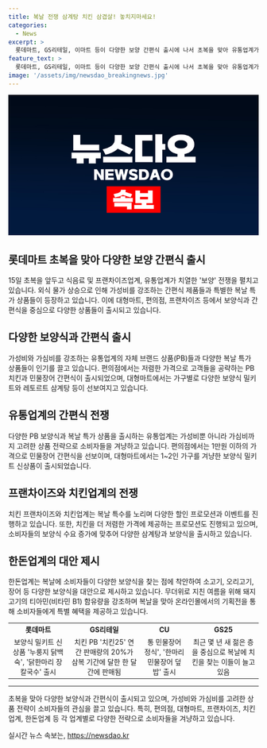 ```yaml
---
title: 복날 전쟁 삼계탕 치킨 삼겹살! 놓치지마세요!
categories:
  - News
excerpt: >
  롯데마트, GS리테일, 이마트 등이 다양한 보양 간편식 출시에 나서 초복을 맞아 유통업계가 치열한 보양 전쟁을 펼치고 있다. 고물가 속 가성비를 내세운 제품들이 눈에 띄며, 치킨 프랜차이즈도 특수를 노리고 있다. 편의점 PB 치킨도 초복 기간에 매출이 늘어나는 가운데, 유통업계는 가성비와 가심비를 잡는 PB 보양식 출시에 주력하고 있다. 대형마트와 치킨업계뿐 아니라 한우, 생닭, 장어 등을 최대 반값에 판매하는 이마트 등 다양한 행사도 이어지고 있다.
feature_text: >
  롯데마트, GS리테일, 이마트 등이 다양한 보양 간편식 출시에 나서 초복을 맞아 유통업계가 치열한 보양 전쟁을 펼치고 있다. 고물가 속 가성비를 내세운 제품들이 눈에 띄며, 치킨 프랜차이즈도 특수를 노리고 있다. 편의점 PB 치킨도 초복 기간에 매출이 늘어나는 가운데, 유통업계는 가성비와 가심비를 잡는 PB 보양식 출시에 주력하고 있다. 대형마트와 치킨업계뿐 아니라 한우, 생닭, 장어 등을 최대 반값에 판매하는 이마트 등 다양한 행사도 이어지고 있다.
image: '/assets/img/newsdao_breakingnews.jpg'
---
```


<p><img src="/assets/img/newsdao_breakingnews.jpg" alt="koreaapp 속보" /></p>

<h2 data-ke-size="size26">롯데마트 초복을 맞아 다양한 보양 간편식 출시</h2>

<p data-ke-size="size16">15일 초복을 앞두고 식음료 및 프랜차이즈업계, 유통업계가 치열한 '보양' 전쟁을 펼치고 있습니다. 외식 물가 상승으로 인해 가성비를 강조하는 간편식 제품들과 특별한 복날 특가 상품들이 등장하고 있습니다. 이에 대형마트, 편의점, 프랜차이즈 등에서 보양식과 간편식을 중심으로 다양한 상품들이 출시되고 있습니다.</p>

<h2 data-ke-size="size26">다양한 보양식과 간편식 출시</h2>

<p data-ke-size="size16">가성비와 가심비를 강조하는 유통업계의 자체 브랜드 상품(PB)들과 다양한 복날 특가 상품들이 인기를 끌고 있습니다. 편의점에서는 저렴한 가격으로 고객들을 공략하는 PB 치킨과 민물장어 간편식이 출시되었으며, 대형마트에서는 가구별로 다양한 보양식 밀키트와 레토르트 삼계탕 등이 선보여지고 있습니다.</p>

<h2 data-ke-size="size26">유통업계의 간편식 전쟁</h2>

<p data-ke-size="size16">다양한 PB 보양식과 복날 특가 상품을 출시하는 유통업계는 가성비뿐 아니라 가심비까지 고려한 상품 전략으로 소비자들을 겨냥하고 있습니다. 편의점에서는 1만원 이하의 가격으로 민물장어 간편식을 선보이며, 대형마트에서는 1~2인 가구를 겨냥한 보양식 밀키트 신상품이 출시되었습니다.</p>

<h2 data-ke-size="size26">프랜차이즈와 치킨업계의 전쟁</h2>

<p data-ke-size="size16">치킨 프랜차이즈와 치킨업계는 복날 특수를 노리며 다양한 할인 프로모션과 이벤트를 진행하고 있습니다. 또한, 치킨을 더 저렴한 가격에 제공하는 프로모션도 진행되고 있으며, 소비자들의 보양식 수요 증가에 맞추어 다양한 삼계탕과 보양식을 출시하고 있습니다.</p>

<h2 data-ke-size="size26">한돈업계의 대안 제시</h2>

<p data-ke-size="size16">한돈업계는 복날에 소비자들이 다양한 보양식을 찾는 점에 착안하여 소고기, 오리고기, 장어 등 다양한 보양식을 대안으로 제시하고 있습니다. 무더위로 지친 여름을 위해 돼지고기의 티아민(비타민 B1) 함유량을 강조하며 복날을 맞아 온라인몰에서의 기획전을 통해 소비자들에게 특별 혜택을 제공하고 있습니다.</p>

<table>
  <tr>
    <td style="text-align: center; height: 17px;"><b>롯데마트</b></td>
    <td style="text-align: center; height: 17px;"><b>GS리테일</b></td>
    <td style="text-align: center; height: 17px;"><b>CU</b></td>
    <td style="text-align: center; height: 17px;"><b>GS25</b></td>
  </tr>
  <tr>
    <td style="text-align: center; height: 17px;">보양식 밀키트 신상품 '누룽지 닭백숙', '닭한마리 장칼국수' 출시</td>
    <td style="text-align: center; height: 17px;">치킨 PB '치킨25' 연간 판매량의 20%가 삼복 기간에 달한 한 달간에 판매됨</td>
    <td style="text-align: center; height: 17px;">통 민물장어 정식', '한마리 민물장어 덮밥' 출시</td>
    <td style="text-align: center; height: 17px;">최근 몇 년 새 젊은 층을 중심으로 복날에 치킨을 찾는 이들이 늘고 있음</td>
  </tr>
</table>

<hr>

<p data-ke-size="size16">초복을 맞아 다양한 보양식과 간편식이 출시되고 있으며, 가성비와 가심비를 고려한 상품 전략이 소비자들의 관심을 끌고 있습니다. 특히, 편의점, 대형마트, 프랜차이즈, 치킨업계, 한돈업계 등 각 업계별로 다양한 전략으로 소비자들을 겨냥하고 있습니다.</p>
실시간 뉴스 속보는, <a href="https://newsdao.kr" rel="dofollow">https://newsdao.kr</a>


